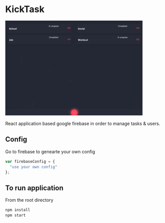 # KickTask

<img src="./sample/example.png" height="300">

React application based google firebase in order to manage tasks & users. 

## Config

Go to firebase to genearte your own config

```javascript
var firebaseConfig = {
  "use your own config"
};
```

## To run application 

From the root directory

```bash
npm install
npm start
```
